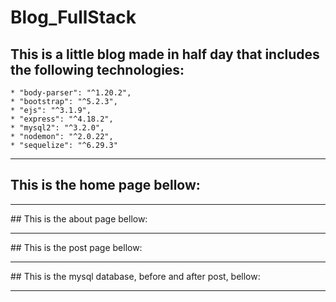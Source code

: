 # Blog_FullStack

## This is a little blog made in half day that includes the following technologies: 
  
    * "body-parser": "^1.20.2",
    * "bootstrap": "^5.2.3",
    * "ejs": "^3.1.9",
    * "express": "^4.18.2",
    * "mysql2": "^3.2.0",
    * "nodemon": "^2.0.22",
    * "sequelize": "^6.29.3"
  
<hr>

## This is the home page bellow: 

<hr>
## This is the about page bellow: 

<hr>
## This is the post page bellow: 

<hr>
## This is the mysql database, before and after post, bellow: 

<hr>
